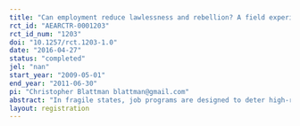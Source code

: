 ```yaml
---
title: "Can employment reduce lawlessness and rebellion? A field experiment with high-risk men in a fragile state"
rct_id: "AEARCTR-0001203"
rct_id_num: "1203"
doi: "10.1257/rct.1203-1.0"
date: "2016-04-27"
status: "completed"
jel: "nan"
start_year: "2009-05-01"
end_year: "2011-06-30"
pi: "Christopher Blattman blattman@gmail.com"
abstract: "In fragile states, job programs are designed to deter high-risk men from crime and violence. These programs assume that supplying skills and capital stimulates lawful employment, that employment deters illegal or violent work, and that employment will increase socio-political integration. Rigorous, individual-level evidence for these assumptions is rare. We evaluate a program of agricultural training and capital for Liberian ex-fighters. The agricultural skills and capital increased returns to lawful employment. Consequently, the men were 24% less engaged with mercenary recruiters during a neighboring war. They also shifted hours from illicit work (e.g. illegal mining) to agriculture by 20%. Some men did not receive the capital inputs and expected a cash transfer instead. Expecting future transfers was especially influential in deterring illicit and mercenary work. We see no evidence, however, that employment affects nonmaterial violence or socio-political integration. The findings challenge strategies for employing and rehabilitating high-risk men."
layout: registration
---
```


